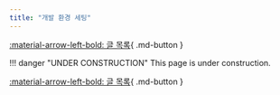 ```yaml
---
title: "개발 환경 세팅"
---
```


[:material-arrow-left-bold: 글 목록](../index.md){ .md-button }

!!! danger "UNDER CONSTRUCTION"
    This page is under construction.

[:material-arrow-left-bold: 글 목록](../index.md){ .md-button }
